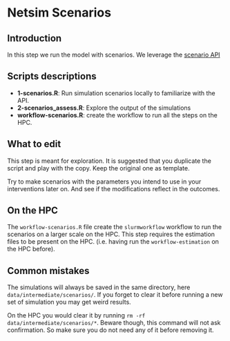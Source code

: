 # Netsim Scenarios

## Introduction

In this step we run the model with scenarios. We leverage the [scenario
API](https://cran.r-project.org/web/packages/EpiModel/vignettes/model-parameters.html)

## Scripts descriptions

- **1-scenarios.R**: Run simulation scenarios locally to familiarize with the
  API.
- **2-scenarios_assess.R**: Explore the output of the simulations
- **workflow-scenarios.R**: create the workflow to run all the steps on the HPC.

## What to edit

This step is meant for exploration. It is suggested that you duplicate the
script and play with the copy. Keep the original one as template.

Try to make scenarios with the parameters you intend to use in your
interventions later on. And see if the modifications reflect in the outcomes.

## On the HPC

The `workflow-scenarios.R` file create the `slurmworkflow` workflow to run the
scenarios on a larger scale on the HPC. This step requires the estimation files
to be present on the HPC. (i.e. having run the `workflow-estimation` on the HPC
before).

## Common mistakes

The simulations will always be saved in the same directory, here
`data/intermediate/scenarios/`. If you forget to clear it before running a new
set of simulation you may get weird results.

On the HPC you would clear it by running `rm -rf data/intermediate/scenarios/*`.
Beware though, this command will not ask confirmation. So make sure you do not
need any of it before removing it.

